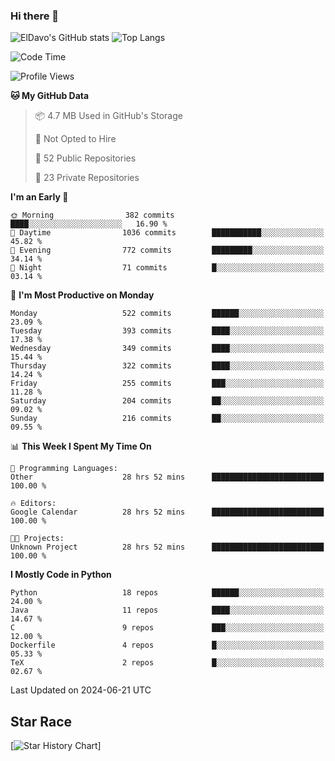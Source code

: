 ### Hi there 👋
![ElDavo's GitHub stats](https://github-readme-stats.vercel.app/api?username=ElDavoo&show_icons=true&theme=chartreuse-dark)
![Top Langs](https://github-readme-stats.vercel.app/api/top-langs/?username=ElDavoo&theme=chartreuse-dark&layout=compact)

<!--START_SECTION:waka-->
![Code Time](http://img.shields.io/badge/Code%20Time-1%2C489%20hrs%2025%20mins-blue)

![Profile Views](http://img.shields.io/badge/Profile%20Views-10-blue)

**🐱 My GitHub Data** 

> 📦 4.7 MB Used in GitHub's Storage 
 > 
> 🚫 Not Opted to Hire
 > 
> 📜 52 Public Repositories 
 > 
> 🔑 23 Private Repositories 
 > 
**I'm an Early 🐤** 

```text
🌞 Morning                382 commits         ████░░░░░░░░░░░░░░░░░░░░░   16.90 % 
🌆 Daytime                1036 commits        ███████████░░░░░░░░░░░░░░   45.82 % 
🌃 Evening                772 commits         █████████░░░░░░░░░░░░░░░░   34.14 % 
🌙 Night                  71 commits          █░░░░░░░░░░░░░░░░░░░░░░░░   03.14 % 
```
📅 **I'm Most Productive on Monday** 

```text
Monday                   522 commits         ██████░░░░░░░░░░░░░░░░░░░   23.09 % 
Tuesday                  393 commits         ████░░░░░░░░░░░░░░░░░░░░░   17.38 % 
Wednesday                349 commits         ████░░░░░░░░░░░░░░░░░░░░░   15.44 % 
Thursday                 322 commits         ████░░░░░░░░░░░░░░░░░░░░░   14.24 % 
Friday                   255 commits         ███░░░░░░░░░░░░░░░░░░░░░░   11.28 % 
Saturday                 204 commits         ██░░░░░░░░░░░░░░░░░░░░░░░   09.02 % 
Sunday                   216 commits         ██░░░░░░░░░░░░░░░░░░░░░░░   09.55 % 
```


📊 **This Week I Spent My Time On** 

```text
💬 Programming Languages: 
Other                    28 hrs 52 mins      █████████████████████████   100.00 % 

🔥 Editors: 
Google Calendar          28 hrs 52 mins      █████████████████████████   100.00 % 

🐱‍💻 Projects: 
Unknown Project          28 hrs 52 mins      █████████████████████████   100.00 % 
```

**I Mostly Code in Python** 

```text
Python                   18 repos            ██████░░░░░░░░░░░░░░░░░░░   24.00 % 
Java                     11 repos            ████░░░░░░░░░░░░░░░░░░░░░   14.67 % 
C                        9 repos             ███░░░░░░░░░░░░░░░░░░░░░░   12.00 % 
Dockerfile               4 repos             █░░░░░░░░░░░░░░░░░░░░░░░░   05.33 % 
TeX                      2 repos             █░░░░░░░░░░░░░░░░░░░░░░░░   02.67 % 
```




 Last Updated on 2024-06-21 UTC
<!--END_SECTION:waka-->

## Star Race

[![Star History Chart](https://api.star-history.com/svg?repos=ElDavoo/WhatsApp-Crypt14-Crypt15-Decrypter,ElDavoo/TuringOS,EliteAndroidApps/WhatsApp-Crypt12-Decrypter,KnugiHK/Whatsapp-Chat-Exporter&type=Date)]
